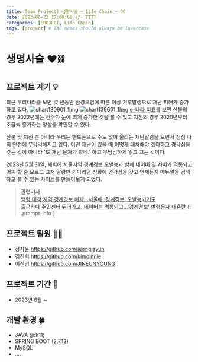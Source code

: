 ```yaml
---
title: Team Project) 생명사슬 ~ Life Chain ~ 00
date: 2023-06-22 17:00:08 +/- TTTT
categories: [PROJECT, Life Chain]
tags: [project] # TAG names should always be lowercase
---
```


# 생명사슬 ❤️⛓️

## 프로젝트 계기 💡

최근 우리나라를 보면 몇 년동안 환경오염에 따른 이상 기후발생으로 재난 피해가 증가하고 있다.
![chart130901_1Img](https://github.com/jeongjayun/jeongjayun.github.io/assets/116062065/9d5459ac-2d02-43f6-8735-0b3582262695)
![chart139601_1Img](https://github.com/jeongjayun/jeongjayun.github.io/assets/116062065/977c4944-88ee-4599-8189-eeb5f2b8c689)
[e-나라 지표](https://www.index.go.kr/unity/potal/eNara/sub/EnaraFieldIdx.do?cdNo=110)를 보면 산불의 경우 2022년에는 건수가 눈에 띄게 증가한 것을 볼 수 있고 지진의 경우 2020년부터 조금씩 증가하는 양상을 확인할 수 있다.

산불 및 지진 뿐 아니라 우리는 핸드폰으로 수도 없이 울리는 재난알림을 보면서 점점 나의 안전에 무감각해지고 있다. 어떤 재난이 있을 때 어떻게 대처해야 겠다하고 경각심을 갖는 것이 아니라 '또 재난 문자가 왔네.' 하고 무덤덤하게 읽고 끄는 것이다.

2023년 5월 31일, 새벽에 서울지역 경계경보 오발송과 함께 네이버 및 서버가 먹통되고 어찌 할 줄 모르고 그저 알람만 기다리던 상황에 경각심을 갖고 언제든지 메뉴얼을 검색하고 볼 수 있는 사이트를 만들어보게 되었다.

> <strong>관련기사</strong><br>
> [백령·대청 지역 경계경보 해제…서울에 ‘경계경보’ 오발송되기도](https://news.kbs.co.kr/news/view.do?ncd=7688064&ref=A)<br>
>[출근하다 주민센터 뛰어가고, 네이버는 먹통되고...'경계경보' 발령문자 대혼란](https://www.fnnews.com/news/202305311546104799)
{: .prompt-info }

## 프로젝트 팀원 🤼‍♀️

- 정자윤 <https://github.com/jeongjayun>
- 김진희 <https://github.com/kimdinnie>
- 이진영 <https://github.com/JINEUNYOUNG>

## 프로젝트 기간 📆

- 2023년 6월 ~

## 개발 환경 🍀

- JAVA (jdk11)
- SPRING BOOT (2.7.12)
- MySQL
- ....
